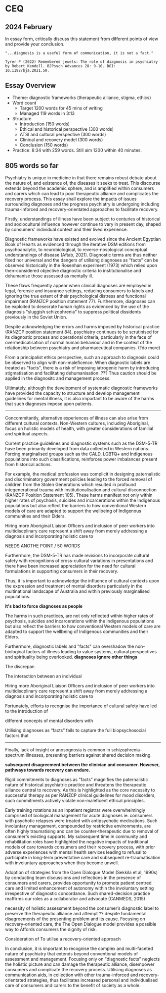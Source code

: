 # CEQ

## 2024 February
In essay form, critically discuss this statement from different points of view and provide your conclusion.
```
"...diagnosis is a useful form of communication, it is not a fact."

Tyrer P (2022) Remembered jewels: The role of diagnosis in psychiatry by Robert Kendell. BJPsych Advances 28: 9-10. DOI: 10.1192/bja.2021.50.
```
## Essay Overview

- Theme: diagnostic frameworks (therapeutic alliance, stigma, ethics)
- Word count
  - Target 1200 words for 45 mins of writing
  - Managed 119 words in 3:13
- Structure
  - Introduction (150 words)
  - Ethical and historical perspective (300 words)
  - ATSI and cultural perspective (300 words)
  - Clinical and recovery model (300 words)
  - Conclusion (150 words)
- Practice: 8:34 with 259 words. Still aim 1200 within 40 minutes.

805 words so far
---

<!-- Introduction: 74/150 words
Could define diagnosis -->

Psychiatry is unique in medicine in that there remains robust debate about the nature of, and existence of, the diseases it seeks to treat. This discourse extends beyond the academic sphere, and is amplified within consumers and carers which can lead to poor therapeutic alliance and complicates the recovery process. This essay shall explore the impacts of issues surrounding diagnoses and the progress psychiatry is undergoing including trauma-inforced and recovery-orientated approaches to facilitate recovery.

<!-- 
Paragraph 1: 303 / 300 words
Ethical and historical
Re quote: shit changes and needs to change
 -->

Firstly, understandings of illness have been subject to centuries of historical and sociocultural influence however continue to vary in present day, shaped by consumers' individual context and their lived experience. 

Diagnostic frameworks have existed and evolved since the Ancient Egyptian Book of Hearts as evidenced through the iterative DSM editions from psychoanalytic, to neurobiological, to reverse-nosological conceptual understandings of disease (Aftab, 2021). Diagnostic terms are thus neither fixed nor universal and the dangers of utilising diagnoses as "facts" can be observed historically in the Rosenhan experiment (1973) which relied upon then-considered objective diagnostic criteria to institutionalise and dehumanise those assessed as mentally ill. 

These flaws frequently appear when clinical diagnoses are employed in legal, forensic and insurance settings, reducing consumers to labels and ignoring the true extent of their psychological distress and functional impairment (RANZCP position statement 77). Furthermore, diagnoses can be exploited to desecrate human rights as evidenced by the use of the diagnosis "sluggish schizophrenia" to suppress political dissidents previously in the Soviet Union. 

Despite acknowledging the errors and harms imposed by historical practice (RANZCP position statement 84), psychiatry continues to be scrutinised for its diagnostic process and operational criteria, particularly in the face of overmedicalisation of normal human behaviour and in the context of the relationship between psychiatry and pharmaceutical companies. (?do more)

From a principalist ethics perspective, such an approach to diagnosis could be observed to align with non-maleficence. When diagnostic labels are treated as "facts", there is a risk of imposing iatrogenic harm by introducing stigmatisation and facilitating  dehumanisation. ??? Thus caution should be applied in the diagnositc and management process. 

Ultimately, although the development of systematic diagnostic frameworks have provided the capacity to structure and develop management guidelines for mental illness, it is also important to be aware of the harms that such diagnoses impose upon patients.

---

<!-- 
Paragraph 2: 363/300 words
ATSI and cultural
Re quote: diagnosis varies as per culture, not fixed
Points:
- Harmful to diagnose directly
- Diagnoses lead to diagnostic shadowing
 -->

Concommitantly, alternative experiences of illness can also arise from different cultural contexts. Non-Western cultures, including Aboriginal, focus on holistic models of health, with greater considerations of familial and spiritual aspects. 

Current practice guidelines and diagnostic systems such as the DSM-5-TR have been primarily developed from data collected in Western nations. Forcing marginalised groups such as the CALD, LGBTQ+ and Indigenous populations into such classifications, reinforces power imbalances present from historical actions.

For example, the medical profession was complicit in designing paternalistic and discriminatory government policies leading to the forced removal of children from the Stolen Generations which resulted in profound integenerational trauma with institutionalisation and cultural disconnection (RANZCP Position Statement 105). These harms manifest not only within higher rates of psychosis, suicides and incarcerations within the Indigenous populations but also reflect the barriers to how conventional Western models of care are adapted to support the wellbeing of Indigenous communities and their Elders. 

Hiring more Aboriginal Liaison Officers and inclusion of peer workers into multidiscplinary care represent a shift away from merely addressing a diagnosis and incorporating holistic care to 

NEEDS ANOTHE POINT / 50 WORDS

Furthermore, the DSM-5-TR has made revisions to incorporate cultural safety with recognitions of cross-cultural variations in presentations and there have been increased appreciation for the need for cultural formulations in supporting consumers in their recovery. 

Thus, it is important to acknowledge the influence of cultural contexts upon the expression and treatment of mental disorders particularly in the multinational landscape of Australia and within previously marginalised populations. 
 
 **it's bad to force diagnoses as people**


The harms in such practices, are not only reflected within higher rates of psychosis, suicides and incarcerations within the Indigenous populations but also reflect the barriers to how conventional Western models of care are adapted to support the wellbeing of Indigenous communities and their Elders. 

Furthermore, diagnostic labels and "facts" can overshadow the non-biological factors of illness leading to value systems, cultural perspectives and spirituality being overlooked.  **diagnoses ignore other things**


The discrepan

The interaction between an individual 

Hiring more Aboriginal Liaison Officers and inclusion of peer workers into multidiscplinary care represent a shift away from merely addressing a diagnosis and incorporating holistic care to 

Fortunately, efforts to recognise the importance of cultural safety have led to the introduction of 


different concepts of mental disorders with

Utilising diagnoses as “facts” fails to capture the full biopsychosocial factors that 




---

<!-- 
Paragraph 3: 254/300 words
Clinical example + recovery model + open dialogue
Re quote: recovery does not depend on diagnosis
-->

Finally, lack of insight or anosognosia is common in schizophrenia-spectrum illnesses, presenting barriers against shared decision making.

**subsequent disagreement between the clinician and consumer. However, pathways towards recovery can endure.**

Rigid commitments to diagnoses as "facts" magnifies the paternalistic nature of historical psychiatric practice and threatens the therapeutic alliance central to recovery. As this is highlighted as the core necessity to successful therapy as per RANZCP clinical guidelines for mood disorders, such commitments actively violate non-maleficent ethical principles.

Early training rotations as an inpatient registrar were overwhelmingly comprised of biological management for acute diagnoses ie. consumers with psychotic relapses were treated with antipsychotic medications. Such involuntary management, compounded by restrictive environments, are often highly traumatising and can be counter-therapeutic due to removal of consumer's existing supports. My subsequent time in community and rehabilitation roles have highlighted the negative impacts of traditional models of care towards consumers and their recovery process, with prior adverse experiences with mental health services leading to refusal to participate in long-term preventative care and subsequent re-traumatisation with involuntary approaches when they become unwell. 

Adoption of strategies from the Open Dialogue Model (Sekkila et al, 1990s) by conducting team discussions and reflections in the presence of consumers and carers, provides opportunity to promote patient centred care and limited enhancement of autonomy within the involuntary setting irrespective of diagnostic concordance. Such shared-decision practice reaffirms our roles as a collaborator and advocate (CANMEDS, 2015) 

necessity of holistic assessment beyond the consumer’s diagnostic label to preserve the therapeutic alliance and attempt ?? despite fundamental disagreements of the presenting problem and its cause. 
Focusing on recovery-oriented care, the 
The Open Dialogue model provides a possible way to 
Affords consumers the dignity of risk. 

Consideration of 
To utilise a recovery-oriented approach 

<!-- Conclusion:77/150 words -->

In conclusion, it is important to recognise the complex and multi-faceted nature of psychiatry that extends beyond conventional models of assessment and management. Focusing only on "diagnostic facts" neglects the holistic picture and can damage the therapeutic alliance, disempower consumers and complicate the recovery process. Utilising diagnoses as communication aids, in collection with other trauma-inforced and recovery-orientated strategies, thus facilitates increased personal and individualised care of consumers and carers to the benefit of society as a whole.
